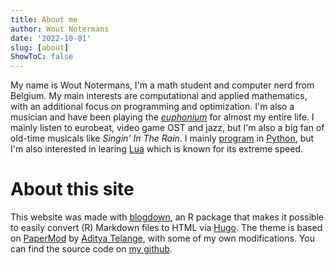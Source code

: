 ```yaml
---
title: About me
author: Wout Notermans
date: '2022-10-01'
slug: [about]
ShowToC: false
---
```


My name is Wout Notermans, I'm a math student and computer nerd from Belgium. My main interests are computational and applied mathematics, with an additional focus on programming and optimization. I'm also a musician and have been playing the [*euphonium*](https://en.wikipedia.org/wiki/Euphonium) for almost my entire life. I mainly listen to eurobeat, video game OST and jazz, but I'm also a big fan of old-time musicals like *Singin' In The Rain*. I mainly [program](/projects) in [Python](https://www.python.org/), but I'm also interested in learing [Lua](https://www.lua.org/) which is known for its extreme speed.

# About this site

This website was made with [blogdown](https://bookdown.org/yihui/blogdown/), an R package that makes it possible to easily convert (R) Markdown files to HTML via [Hugo](https://gohugo.io/). The theme is based on [PaperMod](https://github.com/adityatelange/hugo-PaperMod/) by [Aditya Telange](https://github.com/adityatelange), with some of my own modifications. You can find the source code on [my github](https://github.com/wnotermans/woutnotermans.be).
